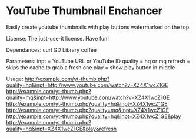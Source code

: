 YouTube Thumbnail Enchancer
==========================

Easily create youtube thumbnails with play buttons watermarked on the top.

License: The just-use-it license. Have fun!

Dependances:
curl
GD Library
coffee

Parameters:
inpt = YouTube URL or YouTube ID
quality = hq or mq
refresh = skips the cache to grab a fresh one
play = show play button in middle

Usage:
http://example.com/yt-thumb.php?quality=hq&inpt=http://www.youtube.com/watch?v=XZ4X1wcZ1GE
http://example.com/yt-thumb.php?quality=mq&inpt=http://www.youtube.com/watch?v=XZ4X1wcZ1GE
http://example.com/yt-thumb.php?quality=hq&inpt=XZ4X1wcZ1GE
http://example.com/yt-thumb.php?quality=mq&inpt=XZ4X1wcZ1GE
http://example.com/yt-thumb.php?quality=hq&inpt=XZ4X1wcZ1GE&play
http://example.com/yt-thumb.php?quality=hq&inpt=XZ4X1wcZ1GE&play&refresh
